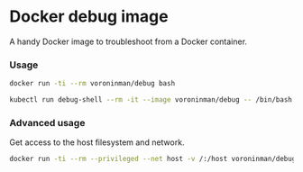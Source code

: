 # Docker debug image

A handy Docker image to troubleshoot from a Docker container.

### Usage

```bash
docker run -ti --rm voroninman/debug bash
```

```bash
kubectl run debug-shell --rm -it --image voroninman/debug -- /bin/bash
```

### Advanced usage

Get access to the host filesystem and network.

```bash
docker run -ti --rm --privileged --net host -v /:/host voroninman/debug bash
```
